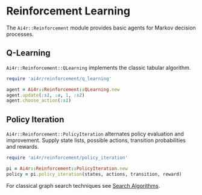 # Reinforcement Learning

The `Ai4r::Reinforcement` module provides basic agents for Markov decision processes.

## Q-Learning

`Ai4r::Reinforcement::QLearning` implements the classic tabular algorithm.

```ruby
require 'ai4r/reinforcement/q_learning'

agent = Ai4r::Reinforcement::QLearning.new
agent.update(:s1, :a, 1, :s2)
agent.choose_action(:s1)
```

## Policy Iteration

`Ai4r::Reinforcement::PolicyIteration` alternates policy evaluation and improvement.
Supply state lists, possible actions, transition probabilities and rewards.

```ruby
require 'ai4r/reinforcement/policy_iteration'

pi = Ai4r::Reinforcement::PolicyIteration.new
policy = pi.policy_iteration(states, actions, transition, reward)
```

For classical graph search techniques see [Search Algorithms](search_algorithms.md).

